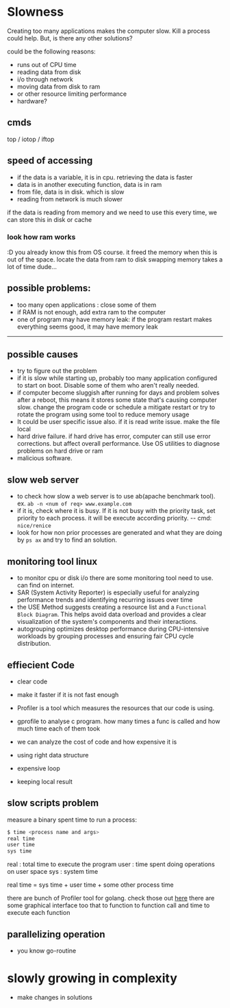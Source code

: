 # Slowness

Creating too many applications makes the computer slow. Kill a process could help. But, is there any other solutions?

could be the following reasons:
- runs out of CPU time
- reading data from disk
- i/o through network
- moving data from disk to ram
- or other resource limiting performance
- hardware?

## cmds
top / iotop / iftop

## speed of accessing

- if the data is a variable, it is in cpu. retrieving the data is faster
- data is in another executing function, data is in ram
- from file, data is in disk. which is slow
- reading from network is much slower

if the data is reading from memory and we need to use this every time, we can store this in disk or cache

### look how ram works
:D you already know this from OS course. it freed the memory when this is out of the space. locate the data from ram to disk
swapping memory takes a lot of time dude...

## possible problems:
- too many open applications : close some of them
- if RAM is not enough, add extra ram to the computer
- one of program may have memory leak: if the program restart makes everything seems good, it may have memory leak

----

## possible causes

- try to figure out the problem
- if it is slow while starting up, probably too many application configured to start on boot. Disable some of them who aren't really needed.
- if computer become sluggish after running for days and problem solves after a reboot, this means it stores some state that's causing computer slow. change the program code or schedule a mitigate restart or try to rotate the program using some tool to reduce memory usage
- It could be user specific issue also. if it is read write issue. make the file local
- hard drive failure. if hard drive has error, computer can still use error corrections. but affect overall performance. Use OS utilities to diagnose problems on hard drive or ram
- malicious software.


## slow web server

- to check how slow a web server is to use ab(apache benchmark tool). ex. `ab -n <num of req> www.example.com`
- if it is, check where it is busy. If it is not busy with the priority task, set priority to each process. it will be execute according priority.
-- cmd: `nice/renice`
- look for how non prior processes are generated and what they are doing by `ps ax` and try to find an solution.

## monitoring tool linux

- to monitor cpu or disk i/o there are some monitoring tool need to use. can find on internet.
- SAR (System Activity Reporter) is especially useful for analyzing performance trends and identifying recurring issues over time
- the USE Method suggests creating a resource list and a `Functional Block Diagram`. This helps avoid data overload and provides a clear visualization of the system's components and their interactions.
- autogrouping optimizes desktop performance during CPU-intensive workloads by grouping processes and ensuring fair CPU cycle distribution.

## effiecient Code

- clear code
- make it faster if it is not fast enough
- Profiler is a tool which measures the resources that our code is using.
- gprofile to analyse c program. how many times a func is  called and how much time each of them took
- we can analyze the cost of code and how expensive it is

- using right data structure
- expensive loop
- keeping local result

## slow scripts problem

measure a binary spent time to run a process:

```bash
$ time <process name and args>
real time
user time
sys time
```
real : total time to execute the program
user : time spent doing operations on user space
sys : system time

real time = sys time + user time + some other process time

there are bunch of Profiler tool for golang. check those out [here](https://go.dev/blog/pprof)
there are some graphical interface too that to function to function call and time to execute each function

## parallelizing operation
- you know go-routine

# slowly growing in complexity

- make changes in solutions